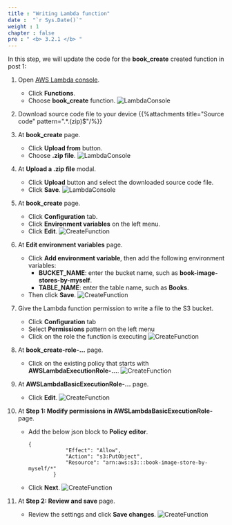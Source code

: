 ```yaml
---
title : "Writing Lambda function"
date :  "`r Sys.Date()`" 
weight : 1
chapter : false
pre : " <b> 3.2.1 </b> "
---
```

In this step, we will update the code for the **book_create** created function in post 1:

1. Open [AWS Lambda console](https://ap-southeast-2.console.aws.amazon.com/lambda/home?region=ap-southeast-2#/functions).
    - Click **Functions**.
    - Choose **book_create** function.
![LambdaConsole](/images/temp/1/23.png?width=90pc)

2. Download source code file to your device 
{{%attachments title="Source code" pattern=".*\.(zip)$"/%}}

3. At **book_create** page.
    - Click **Upload from** button.
    - Choose **.zip file**.
![LambdaConsole](/images/temp/1/24.png?width=90pc)

4. At **Upload a .zip file** modal.
    - Click **Upload** button and select the downloaded source code file.
    - Click **Save**.
![LambdaConsole](/images/temp/1/25.png?width=90pc)

5. At **book_create** page.
    - Click **Configuration** tab.
    - Click **Environment variables** on the left menu.
    - Click **Edit**.
![CreateFunction](/images/temp/1/26.png?width=90pc)

6. At **Edit environment variables** page.
    - Click **Add environment variable**, then add the following environment variables:
      - **BUCKET_NAME**: enter the bucket name, such as **book-image-stores-by-myself**.
      - **TABLE_NAME**: enter the table name, such as **Books**.
    - Then click **Save**.
![CreateFunction](/images/temp/1/27.png?width=90pc)

7. Give the Lambda function permission to write a file to the S3 bucket.
    - Click **Configuration** tab
    - Select **Permissions** pattern on the left menu
    - Click on the role the function is executing
![CreateFunction](/images/temp/1/28.png?width=90pc)

8. At **book_create-role-...** page.
    - Click on the existing policy that starts with **AWSLambdaExecutionRole-...**.
![CreateFunction](/images/temp/1/29.png?width=90pc)

9. At **AWSLambdaBasicExecutionRole-...** page.
    - Click **Edit**.
![CreateFunction](/images/temp/1/30.png?width=90pc)

10. At **Step 1: Modify permissions in AWSLambdaBasicExecutionRole-** page.
    - Add the below json block to **Policy editor**.
      ```
      {
                  "Effect": "Allow",
                  "Action": "s3:PutObject",
                  "Resource": "arn:aws:s3:::book-image-store-by-myself/*"
              }
      ```
    - Click **Next**.
![CreateFunction](/images/temp/1/31.png?width=90pc)

11. At **Step 2: Review and save** page.
    - Review the settings and click **Save changes**.
![CreateFunction](/images/temp/1/32.png?width=90pc)




